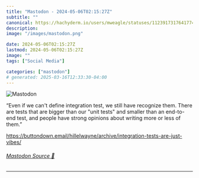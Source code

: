 ```yaml
---
title: "Mastodon - 2024-05-06T02:15:27Z"
subtitle: ""
canonical: https://hachyderm.io/users/mweagle/statuses/112391731764177401
description:
image: "/images/mastodon.png"

date: 2024-05-06T02:15:27Z
lastmod: 2024-05-06T02:15:27Z
image: ""
tags: ["Social Media"]

categories: ["mastodon"]
# generated: 2025-03-16T12:33:30-04:00
---
```

![Mastodon](/images/mastodon.png)

<p>“Even if we can&#39;t define integration test, we still have recognize them. There are tests that are bigger than our &quot;unit tests&quot; and smaller than an end-to-end test, and people have strong opinions about writing more or less of them.”</p><p><a href="https://buttondown.email/hillelwayne/archive/integration-tests-are-just-vibes/" target="_blank" rel="nofollow noopener noreferrer" translate="no"><span class="invisible">https://</span><span class="ellipsis">buttondown.email/hillelwayne/a</span><span class="invisible">rchive/integration-tests-are-just-vibes/</span></a></p>


###### [Mastodon Source 🐘](https://hachyderm.io/@mweagle/112391731764177401)

___
